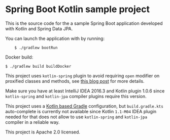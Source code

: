 # Spring Boot Kotlin sample project

This is the source code for the a sample Spring Boot application developed with Kotlin and Spring Data JPA. 

You can launch the application with by running:

		$ ./gradlew bootRun
		
Docker build:

    $ ./gradlew build buildDocker

This project uses `kotlin-spring` plugin to avoid requiring `open` modifier on proxified
classes and methods, see [this blog post](https://blog.jetbrains.com/kotlin/2016/12/kotlin-1-0-6-is-here/) for more details.

Make sure you have at least IntelliJ IDEA 2016.3 and Kotlin plugin 1.0.6 since `kotlin-spring` and
`kotlin-jpa` compiler plugins require this version.

This project uses a [Kotlin based Gradle](https://blog.gradle.org/kotlin-meets-gradle) configuration,
but `build.gradle.kts` auto-complete is currently not available since Kotlin `1.1-M04` IDEA
plugin needed for that does not allow to use `kotlin-spring` and `kotlin-jpa` compiler in a reliable way.

This project is Apache 2.0 licensed.
